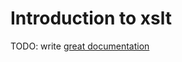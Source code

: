 # Introduction to xslt

TODO: write [great documentation](http://jacobian.org/writing/great-documentation/what-to-write/)
